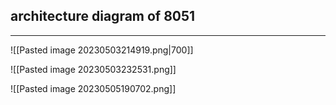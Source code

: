 ## architecture diagram of 8051
---
![[Pasted image 20230503214919.png|700]]

![[Pasted image 20230503232531.png]]

![[Pasted image 20230505190702.png]]
